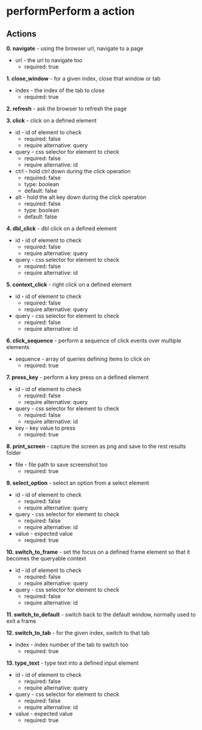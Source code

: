 # performPerform a action
## Actions

**0. navigate** - using the browser url, navigate to a page
- url - the url to navigate too  
	- required: true  

**1. close_window** - for a given index, close that window or tab
- index - the index of the tab to close  
	- required: true  

**2. refresh** - ask the browser to refresh the page

**3. click** - click on a defined element
- id - id of element to check  
	- required: false  
	- require alternative: query  
- query - css selector for element to check  
	- required: false  
	- require alternative: id  
- ctrl - hold ctrl down during the click operation  
	- required: false  
	- type: boolean  
	- default: false  
- alt - hold the alt key down during the click operation  
	- required: false  
	- type: boolean  
	- default: false  

**4. dbl_click** - dbl click on a defined element
- id - id of element to check  
	- required: false  
	- require alternative: query  
- query - css selector for element to check  
	- required: false  
	- require alternative: id  

**5. context_click** - right click on a defined element
- id - id of element to check  
	- required: false  
	- require alternative: query  
- query - css selector for element to check  
	- required: false  
	- require alternative: id  

**6. click_sequence** - perform a sequence of click events over multiple elements
- sequence - array of queries defining items to click on  
	- required: true  

**7. press_key** - perform a key press on a defined element
- id - id of element to check  
	- required: false  
	- require alternative: query  
- query - css selector for element to check  
	- required: false  
	- require alternative: id  
- key - key value to press  
	- required: true  

**8. print_screen** - capture the screen as png and save to the rest results folder
- file - file path to save screenshot too  
	- required: true  

**9. select_option** - select an option from a select element
- id - id of element to check  
	- required: false  
	- require alternative: query  
- query - css selector for element to check  
	- required: false  
	- require alternative: id  
- value - expected value  
	- required: true  

**10. switch_to_frame** - set the focus on a defined frame element so that it becomes the queryable context
- id - id of element to check  
	- required: false  
	- require alternative: query  
- query - css selector for element to check  
	- required: false  
	- require alternative: id  

**11. switch_to_default** - switch back to the default window, normally used to exit a frame

**12. switch_to_tab** - for the given index, switch to that tab
- index - index number of the tab to switch too  
	- required: true  

**13. type_text** - type text into a defined input element
- id - id of element to check  
	- required: false  
	- require alternative: query  
- query - css selector for element to check  
	- required: false  
	- require alternative: id  
- value - expected value  
	- required: true  